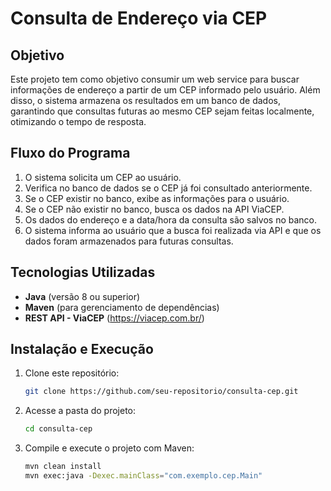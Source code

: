 # Consulta de Endereço via CEP

## Objetivo
Este projeto tem como objetivo consumir um web service para buscar informações de endereço a partir de um CEP informado pelo usuário. Além disso, o sistema armazena os resultados em um banco de dados, garantindo que consultas futuras ao mesmo CEP sejam feitas localmente, otimizando o tempo de resposta.

## Fluxo do Programa
1. O sistema solicita um CEP ao usuário.
2. Verifica no banco de dados se o CEP já foi consultado anteriormente.
3. Se o CEP existir no banco, exibe as informações para o usuário.
4. Se o CEP não existir no banco, busca os dados na API ViaCEP.
5. Os dados do endereço e a data/hora da consulta são salvos no banco.
6. O sistema informa ao usuário que a busca foi realizada via API e que os dados foram armazenados para futuras consultas.

## Tecnologias Utilizadas
- **Java** (versão 8 ou superior)
- **Maven** (para gerenciamento de dependências)
- **REST API - ViaCEP** (https://viacep.com.br/)

## Instalação e Execução
1. Clone este repositório:
   ```sh
   git clone https://github.com/seu-repositorio/consulta-cep.git
   ```
2. Acesse a pasta do projeto:
   ```sh
   cd consulta-cep
   ```
3. Compile e execute o projeto com Maven:
   ```sh
   mvn clean install
   mvn exec:java -Dexec.mainClass="com.exemplo.cep.Main"
   ```

